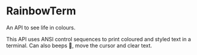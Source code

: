 # RainbowTerm
An API to see life in colours.

This API uses ANSI control sequences to print coloured and styled
text in a terminal. Can also beeps 🔔, move the cursor and clear text.
